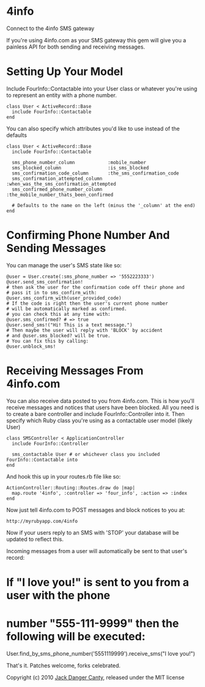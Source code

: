 4info
=====

Connect to the 4info SMS gateway

If you're using 4info.com as your SMS gateway this gem will give you
a painless API for both sending and receiving messages.

Setting Up Your Model
=====

Include FourInfo::Contactable into your User class or whatever you're
using to represent an entity with a phone number. 

    class User < ActiveRecord::Base
      include FourInfo::Contactable
    end

You can also specify which attributes you'd like to use instead of the defaults

    class User < ActiveRecord::Base
      include FourInfo::Contactable

      sms_phone_number_column            :mobile_number
      sms_blocked_column                 :is_sms_blocked
      sms_confirmation_code_column       :the_sms_confirmation_code
      sms_confirmation_attempted_column  :when_was_the_sms_confirmation_attempted
      sms_confirmed_phone_number_column  :the_mobile_number_thats_been_confirmed

      # Defaults to the name on the left (minus the '_column' at the end)
    end


Confirming Phone Number And Sending Messages
====

You can manage the user's SMS state like so:

    @user = User.create(:sms_phone_number => '5552223333')
    @user.send_sms_confirmation!
    # then ask the user for the confirmation code off their phone and
    # pass it in to sms_confirm_with:
    @user.sms_confirm_with(user_provided_code)
    # If the code is right then the user's current phone number
    # will be automatically marked as confirmed.
    # you can check this at any time with:
    @user.sms_confirmed? # => true
    @user.send_sms!("Hi! This is a text message.")
    # Then maybe the user will reply with 'BLOCK' by accident
    # and @user.sms_blocked? will be true.
    # You can fix this by calling:
    @user.unblock_sms!


Receiving Messages From 4info.com
====

You can also receive data posted to you from 4info.com. This is how
you'll receive messages and notices that users have been blocked.
All you need is to create a bare controller and include
FourInfo::Controller into it. Then specify which Ruby class you're
using as a contactable user model (likely User)


    class SMSController < ApplicationController
      include FourInfo::Controller

      sms_contactable User # or whichever class you included FourInfo::Contactable into
    end

And hook this up in your routes.rb file like so:

    ActionController::Routing::Routes.draw do |map|
      map.route '4info', :controller => 'four_info', :action => :index
    end

Now just tell 4info.com to POST messages and block notices to you at:

    http://myrubyapp.com/4info

Now if your users reply to an SMS with 'STOP' your database will be updated
to reflect this.

Incoming messages from a user will automatically be sent to that user's
record:

   # If "I love you!" is sent to you from a user with the phone
   # number "555-111-9999" then the following will be executed:
   User.find_by_sms_phone_number('5551119999').receive_sms("I love you!")

That's it. Patches welcome, forks celebrated.

Copyright (c) 2010 [Jack Danger Canty](http://jåck.com/), released under the MIT license
